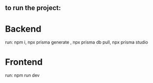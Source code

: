 ## to run the project:

<h1>Backend</h1>

<p>run: npm i, npx prisma generate
, npx prisma db pull, npx prisma studio
</p>

<h1>Frontend</h1>

<p>run: npm run dev</p>
